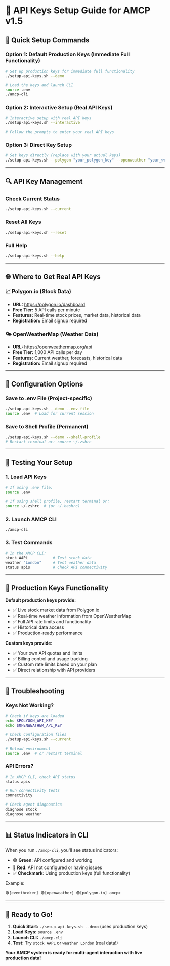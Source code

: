 # 🔑 API Keys Setup Guide for AMCP v1.5

## 🚀 Quick Setup Commands

### Option 1: Default Production Keys (Immediate Full Functionality)
```bash
# Set up production keys for immediate full functionality
./setup-api-keys.sh --demo

# Load the keys and launch CLI
source .env
./amcp-cli
```

### Option 2: Interactive Setup (Real API Keys)
```bash
# Interactive setup with real API keys
./setup-api-keys.sh --interactive

# Follow the prompts to enter your real API keys
```

### Option 3: Direct Key Setup
```bash
# Set keys directly (replace with your actual keys)
./setup-api-keys.sh --polygon "your_polygon_key" --openweather "your_weather_key"
```

---

## 🔍 API Key Management

### Check Current Status
```bash
./setup-api-keys.sh --current
```

### Reset All Keys
```bash
./setup-api-keys.sh --reset
```

### Full Help
```bash
./setup-api-keys.sh --help
```

---

## 🌐 Where to Get Real API Keys

### 📈 Polygon.io (Stock Data)
- **URL:** https://polygon.io/dashboard
- **Free Tier:** 5 API calls per minute
- **Features:** Real-time stock prices, market data, historical data
- **Registration:** Email signup required

### 🌤️ OpenWeatherMap (Weather Data)
- **URL:** https://openweathermap.org/api
- **Free Tier:** 1,000 API calls per day
- **Features:** Current weather, forecasts, historical data
- **Registration:** Email signup required

---

## 📁 Configuration Options

### Save to .env File (Project-specific)
```bash
./setup-api-keys.sh --demo --env-file
source .env  # Load for current session
```

### Save to Shell Profile (Permanent)
```bash
./setup-api-keys.sh --demo --shell-profile
# Restart terminal or: source ~/.zshrc
```

---

## 🧪 Testing Your Setup

### 1. Load API Keys
```bash
# If using .env file:
source .env

# If using shell profile, restart terminal or:
source ~/.zshrc  # (or ~/.bashrc)
```

### 2. Launch AMCP CLI
```bash
./amcp-cli
```

### 3. Test Commands
```bash
# In the AMCP CLI:
stock AAPL           # Test stock data
weather "London"     # Test weather data
status apis          # Check API connectivity
```

---

## 🎯 Production Keys Functionality

**Default production keys provide:**
- ✅ Live stock market data from Polygon.io
- ✅ Real-time weather information from OpenWeatherMap  
- ✅ Full API rate limits and functionality
- ✅ Historical data access
- ✅ Production-ready performance

**Custom keys provide:**
- ✅ Your own API quotas and limits
- ✅ Billing control and usage tracking
- ✅ Custom rate limits based on your plan
- ✅ Direct relationship with API providers

---

## 🔧 Troubleshooting

### Keys Not Working?
```bash
# Check if keys are loaded
echo $POLYGON_API_KEY
echo $OPENWEATHER_API_KEY

# Check configuration files
./setup-api-keys.sh --current

# Reload environment
source .env  # or restart terminal
```

### API Errors?
```bash
# In AMCP CLI, check API status
status apis

# Run connectivity tests
connectivity

# Check agent diagnostics
diagnose stock
diagnose weather
```

---

## 📊 Status Indicators in CLI

When you run `./amcp-cli`, you'll see status indicators:

- 🟢 **Green**: API configured and working
- 🔴 **Red**: API not configured or having issues
- ✅ **Checkmark**: Using production keys (full functionality)

Example:
```
🟢[eventbroker] 🟢[openweather] 🟢[polygon.io] amcp>
```

---

## 🎉 Ready to Go!

1. **Quick Start:** `./setup-api-keys.sh --demo` (uses production keys)
2. **Load Keys:** `source .env`
3. **Launch CLI:** `./amcp-cli`
4. **Test:** Try `stock AAPL` or `weather London` (real data!)

**Your AMCP system is ready for multi-agent interaction with live production data!**